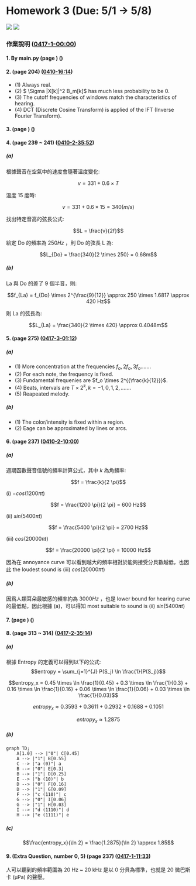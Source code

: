 # Homework 3 (Due: 5/1 -> 5/8)
![](https://img.shields.io/badge/Name-林昕鋭-blue?logo=apple)
![](https://img.shields.io/badge/ID-ntnu41047035S-blue?logo=apple) 

### 作業說明 ([0417-1-00:00](https://cool.ntu.edu.tw/courses/34012/modules/items/1515787))

#### 1. By main.py (page ) ([]())

#### 2. (page 204) ([0410-16:14](https://cool.ntu.edu.tw/courses/34012/modules/items/1509398))

- (1) Always real.
- (2) $ \Sigma |X[k]|^2 B_m[k]$ has much less probability to be 0.
- (3) The cutoff frequencies of windows match the characteristics of hearing.
- (4) DCT (Discrete Cosine Transform) is applied of the IFT (Inverse Fourier Transform).
    
#### 3. (page ) ([]())

#### 4. (page 239 ~ 241) ([0410-2-35:52](https://cool.ntu.edu.tw/courses/34012/modules/items/1509399))

##### (a)

根據聲音在空氣中的速度會隨著溫度變化:

$$v = 331 + 0.6 \times T$$

溫度 15 度時:

$$v = 331 + 0.6 \times 15 = 340(m/s)$$

找出特定音高的弦長公式:

$$L = \frac{v}{2f}$$

給定 Do 的頻率為 $250 Hz$ ，則 Do 的弦長 L 為:

$$L_{Do} = \frac{340}{2 \times 250} = 0.68m$$

##### (b)

La 與 Do 的差了 9 個半音，則:

$$f_{La} = f_{Do} \times 2^{\frac{9}{12}} \approx 250 \times 1.6817 \approx 420 Hz$$

則 La 的弦長為:

$$L_{La} = \frac{340}{2 \times 420} \approx 0.4048m$$

#### 5. (page 275) ([0417-3-01:12](https://cool.ntu.edu.tw/courses/34012/modules/items/1515790))

##### (a)

- (1) More concentration at the frequencies $f_o, 2f_o, 3f_o......$.
- (2) For each note, the frequency is fixed.
- (3) Fundamental frequenies are $f_o \times 2^{{\frac{k}{12}}}$.
- (4) Beats, intervals are $T \times 2^k , k = -1, 0, 1, 2, ......$.
- (5) Reapeated melody.

##### (b)

- (1) The color/intensity is fixed within a region.
- (2) Eage can be approximated by lines or arcs.

#### 6. (page 237) ([0410-2-10:00](https://cool.ntu.edu.tw/courses/34012/modules/items/1509399))

##### (a)

週期函數聲音信號的頻率計算公式，其中 $k$ 為角頻率:

$$f = \frac{k}{2 \pi}$$

(i) $-cos(1200 \pi t)$

$$f = \frac{1200 \pi}{2 \pi} = 600 Hz$$

(ii) $sin(5400 \pi t)$

$$f = \frac{5400 \pi}{2 \pi} = 2700 Hz$$

(iii) $cos(20000 \pi t)$

$$f = \frac{20000 \pi}{2 \pi} = 10000 Hz$$

因為在 annoyance curve 可以看到越大的頻率相對於能夠接受分貝數越低，也因此 the loudest sound is (iii) $cos(20000 \pi t)$

##### (b)

因爲人類耳朵最敏感的頻率約為 $3000 Hz$ ，也是 lower bound for hearing curve 的最低點，因此根據 (a)，可以得知 most suitable to sound is (ii) $sin(5400 \pi t)$

#### 7. (page ) ([]())
  
#### 8. (page 313 ~ 314) ([0417-2-35:14](https://cool.ntu.edu.tw/courses/34012/modules/items/1515788))

##### (a)

根據 Entropy 的定義可以得到以下的公式:
$$entropy = \sum_{j=1}^{J} P(S_j) \ln \frac{1}{P(S_j)}$$

$$entropy_x = 0.45 \times \ln \frac{1}{0.45} + 0.3 \times \ln \frac{1}{0.3} + 0.16 \times \ln \frac{1}{0.16} + 0.06 \times \ln \frac{1}{0.06} + 0.03 \times \ln \frac{1}{0.03}$$

$$entropy_x \approx 0.3593 + 0.3611 + 0.2932 + 0.1688 + 0.1051$$

$$entropy_x \approx 1.2875$$

##### (b)

```mermaid
graph TD;
    A[1.0] --> |"0"| C[0.45]
    A --> |"1"| B[0.55]
    C --> |"a (0)"| a
    B --> |"0"| E[0.3]
    B --> |"1"| D[0.25]
    E --> |"b (10)"| b
    D --> |"0"| F[0.16]
    D --> |"1"| G[0.09]
    F --> |"c (110)"| c
    G --> |"0"| I[0.06]
    G --> |"1"| H[0.03]
    I --> |"d (1110)"| d
    H --> |"e (1111)"| e
```

##### (c)

$$\frac{entropy_x}{\ln 2} = \frac{1.2875}{\ln 2} \approx 1.85$$

#### 9. (Extra Question, number 0, 5) (page 237) ([0417-1-11:33](https://cool.ntu.edu.tw/courses/34012/modules/items/1515787))

人可以聽到的頻率範圍為 20 Hz ~ 20 kHz 是以 0 分貝為標準，也就是 20 微巴斯卡 (µPa) 的聲壓。
